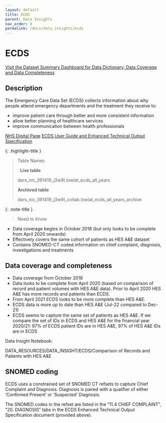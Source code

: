 ```yaml
---
layout: default
title: ECDS
parent: Data Insights
nav_order: 3
permalink: /docs/data_insights/ecds
---
```


# ECDS

<span class="fs-3">
  <a href="https://github.com/BHFDSC/cvd-covid-tre-dashboard" class="btn" target="_blank">Visit the Dataset Summary Dashboard for Data Dictionary, Data Coverage and Data Completeness</a>
</span>

## Description

The Emergency Care Data Set (ECDS) collects information about why people attend emergency departments and the treatment they receive to:

- improve patient care through better and more consistent information
- allow better planning of healthcare services
- improve communication between health professionals

<span class="fs-3">
  <a href="https://digital.nhs.uk/data-and-information/data-collections-and-data-sets/data-sets/emergency-care-data-set-ecds" class="btn" target="_blank">NHS Digital Page</a>
</span>

<span class="fs-3">
  <a href="https://digital.nhs.uk/data-and-information/data-collections-and-data-sets/data-sets/emergency-care-data-set-ecds/ecds-guidance" class="btn" target="_blank">ECDS User Guide and Enhanced Technical Output Specification</a>
</span>

{: .highlight-title }
> Table Names
>
> &nbsp;
> **Live table**
> >
> dars_nic_391419_j3w9t.lowlat_ecds_all_years
>
> **Archived table**
> >
> dars_nic_391419_j3w9t_collab.lowlat_ecds_all_years_archive


{: .note-title }
> Need to Know
>
- Data coverage begins in October 2018 (but only looks to be complete from April 2020 onwards)
- Effectively covers the same cohort of patients as HES A&E dataset
- Contains SNOMED-CT coded information on chief complaint, diagnosis, investigations and treatments

## Data coverage and completeness

- Data coverage from October 2018
- Data looks to be complete from April 2020 (based on comparison of record and patient volumes with HES A&E data). Prior to April 2020 HES A&E has more records and patients than ECDS.
- From April 2021 ECDS looks to be more complete than HES A&E.
- ECDS data is more up to date than HES A&E (Jul-22 compared to Dec-21)
- ECDS seems to capture the same set of patients as HES A&E. If we compare the set of IDs in ECDS and HES A&E for the financial year 2020/21: 97% of ECDS patient IDs are in HES A&E, 97% of HES A&E IDs are in ECDS

Data Insight Notebook:

DATA_RESOURCES/DATA_INSIGHT/ECDS/Comparison of Records and Patients with HES A&E

## SNOMED coding
ECDS uses a constrained set of SNOMED CT refsets to capture Chief Complaint and Diagnosis. Diagnosis is paired with a qualifier of either ‘Confirmed Present’ or ‘Suspected’ Diagnosis.

The SNOMED codes in the refset are listed in the “11.4 CHIEF COMPLAINT”, “20. DIAGNOSIS” tabs in the ECDS Enhanced Technical Output Specification document (provided above).
